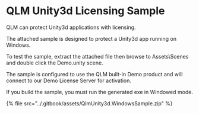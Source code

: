 # QLM Unity3d Licensing Sample

QLM can protect Unity3d applications with licensing.

The attached sample is designed to protect a Unity3d app running on Windows.

To test the sample, extract the attached file then browse to Assets\Scenes and double click the Demo.unity scene.

The sample is configured to use the QLM built-in Demo product and will connect to our Demo License Server for activation.

If you build the sample, you must run the generated exe in Windowed mode.

{% file src="../.gitbook/assets/QlmUnity3d.WindowsSample.zip" %}
